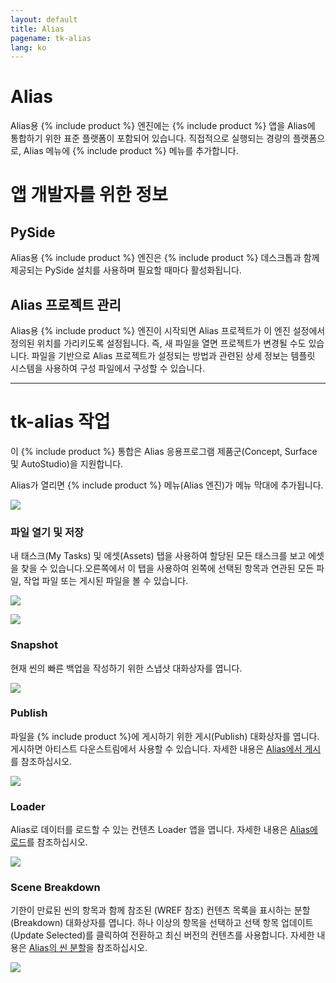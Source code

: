 ```yaml
---
layout: default
title: Alias
pagename: tk-alias
lang: ko
---
```


# Alias

Alias용 {% include product %} 엔진에는 {% include product %} 앱을 Alias에 통합하기 위한 표준 플랫폼이 포함되어 있습니다. 직접적으로 실행되는 경량의 플랫폼으로, Alias 메뉴에 {% include product %} 메뉴를 추가합니다.

# 앱 개발자를 위한 정보

## PySide

Alias용 {% include product %} 엔진은 {% include product %} 데스크톱과 함께 제공되는 PySide 설치를 사용하며 필요할 때마다 활성화됩니다.

## Alias 프로젝트 관리

Alias용 {% include product %} 엔진이 시작되면 Alias 프로젝트가 이 엔진 설정에서 정의된 위치를 가리키도록 설정됩니다. 즉, 새 파일을 열면 프로젝트가 변경될 수도 있습니다. 파일을 기반으로 Alias 프로젝트가 설정되는 방법과 관련된 상세 정보는 템플릿 시스템을 사용하여 구성 파일에서 구성할 수 있습니다.

***

# tk-alias 작업

이 {% include product %} 통합은 Alias 응용프로그램 제품군(Concept, Surface 및 AutoStudio)을 지원합니다.

Alias가 열리면 {% include product %} 메뉴(Alias 엔진)가 메뉴 막대에 추가됩니다.

![](https://help.autodesk.com/cloudhelp/2020/ENU/Alias-Shotgun/images/ShotgunOtherApps.png)


### 파일 열기 및 저장

내 태스크(My Tasks) 및 에셋(Assets) 탭을 사용하여 할당된 모든 태스크를 보고 에셋을 찾을 수 있습니다.오른쪽에서 이 탭을 사용하여 왼쪽에 선택된 항목과 연관된 모든 파일, 작업 파일 또는 게시된 파일을 볼 수 있습니다.

![](https://help.autodesk.com/cloudhelp/2020/ENU/Alias-Shotgun/images/ShotgunFileOpen.png)

![](https://help.autodesk.com/cloudhelp/2020/ENU/Alias-Shotgun/images/ShotgunFileSave.png)


### Snapshot

현재 씬의 빠른 백업을 작성하기 위한 스냅샷 대화상자를 엽니다.

![](https://help.autodesk.com/cloudhelp/2020/ENU/Alias-Shotgun/images/ShotgunSnapshot.png)


### Publish

파일을 {% include product %}에 게시하기 위한 게시(Publish) 대화상자를 엽니다. 게시하면 아티스트 다운스트림에서 사용할 수 있습니다. 자세한 내용은 [Alias에서 게시](https://github.com/shotgunsoftware/tk-alias/wiki/Publishing)를 참조하십시오.

![](https://help.autodesk.com/cloudhelp/2020/ENU/Alias-Shotgun/images/ShotgunPublish.png)


### Loader

Alias로 데이터를 로드할 수 있는 컨텐츠 Loader 앱을 엽니다. 자세한 내용은 [Alias에 로드](https://github.com/shotgunsoftware/tk-alias/wiki/Loading)를 참조하십시오.

![](https://help.autodesk.com/cloudhelp/2020/ENU/Alias-Shotgun/images/ShotgunLoader.png)

### Scene Breakdown

기한이 만료된 씬의 항목과 함께 참조된 (WREF 참조) 컨텐츠 목록을 표시하는 분할(Breakdown) 대화상자를 엽니다. 하나 이상의 항목을 선택하고 선택 항목 업데이트(Update Selected)를 클릭하여 전환하고 최신 버전의 컨텐츠를 사용합니다. 자세한 내용은 [Alias의 씬 분할](https://github.com/shotgunsoftware/tk-alias/wiki/Scene-Breakdown)을 참조하십시오.

![](https://help.autodesk.com/cloudhelp/2020/ENU/Alias-Shotgun/images/ShotgunBreakdown.png)

